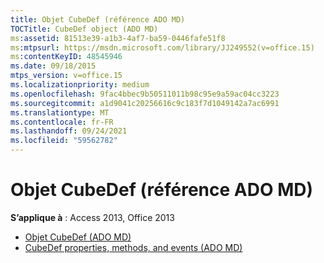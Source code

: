 ```yaml
---
title: Objet CubeDef (référence ADO MD)
TOCTitle: CubeDef object (ADO MD)
ms:assetid: 81513e39-a1b3-4af7-ba59-0446fafe51f8
ms:mtpsurl: https://msdn.microsoft.com/library/JJ249552(v=office.15)
ms:contentKeyID: 48545946
ms.date: 09/18/2015
mtps_version: v=office.15
ms.localizationpriority: medium
ms.openlocfilehash: 9fac4bbec9b50511011b98c95e9a59ac04cc3223
ms.sourcegitcommit: a1d9041c20256616c9c183f7d1049142a7ac6991
ms.translationtype: MT
ms.contentlocale: fr-FR
ms.lasthandoff: 09/24/2021
ms.locfileid: "59562782"
---
```

# <a name="cubedef-object-ado-md-reference"></a>Objet CubeDef (référence ADO MD)

**S’applique à** : Access 2013, Office 2013

- [Objet CubeDef (ADO MD)](cubedef-object-ado-md.md)
- [CubeDef properties, methods, and events (ADO MD)](cubedef-properties-methods-and-events-ado-md.md)

